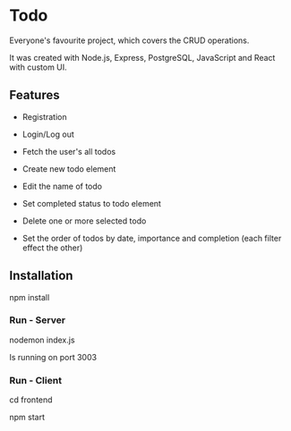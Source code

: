 # Todo

Everyone's favourite project, which covers the CRUD operations.

It was created with Node.js, Express, PostgreSQL, JavaScript and React with custom UI.

## Features

- Registration
- Login/Log out

- Fetch the user's all todos
- Create new todo element
- Edit the name of todo
- Set completed status to todo element
- Delete one or more selected todo
- Set the order of todos by date, importance and completion (each filter effect the other)

## Installation

npm install

### Run - Server

nodemon index.js

Is running on port 3003

### Run - Client

cd frontend

npm start
